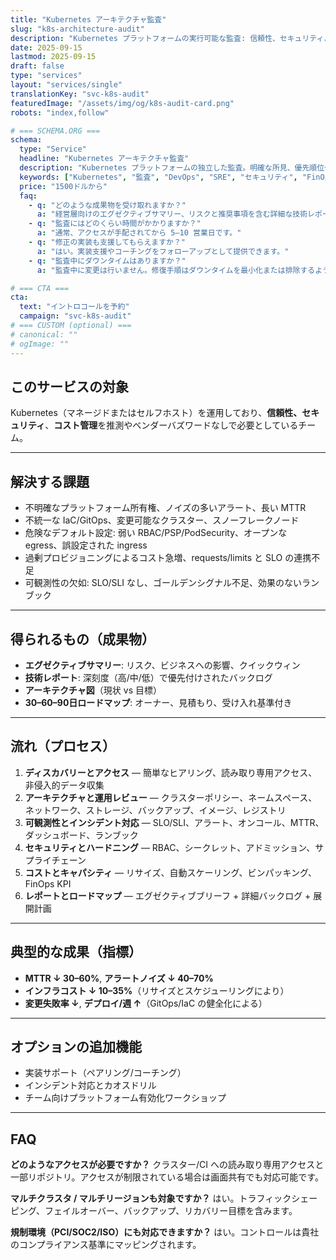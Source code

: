 ```yaml
---
title: "Kubernetes アーキテクチャ監査"
slug: "k8s-architecture-audit"
description: "Kubernetes プラットフォームの実行可能な監査: 信頼性、セキュリティ、コスト管理、運用性。明確な所見、優先順位付けされた修正、そして実行可能なロードマップ。"
date: 2025-09-15
lastmod: 2025-09-15
draft: false
type: "services"
layout: "services/single"
translationKey: "svc-k8s-audit"
featuredImage: "/assets/img/og/k8s-audit-card.png"
robots: "index,follow"

# === SCHEMA.ORG ===
schema:
  type: "Service"
  headline: "Kubernetes アーキテクチャ監査"
  description: "Kubernetes プラットフォームの独立した監査。明確な所見、優先順位付けされた修正、そして実行可能なロードマップを提供。"
  keywords: ["Kubernetes", "監査", "DevOps", "SRE", "セキュリティ", "FinOps"]
  price: "1500ドルから"
  faq:
    - q: "どのような成果物を受け取れますか？"
      a: "経営層向けのエグゼクティブサマリー、リスクと推奨事項を含む詳細な技術レポート、30–60–90日ロードマップをお渡しします。"
    - q: "監査にはどのくらい時間がかかりますか？"
      a: "通常、アクセスが手配されてから 5–10 営業日です。"
    - q: "修正の実装も支援してもらえますか？"
      a: "はい。実装支援やコーチングをフォローアップとして提供できます。"
    - q: "監査中にダウンタイムはありますか？"
      a: "監査中に変更は行いません。修復手順はダウンタイムを最小化または排除するよう計画されます。"

# === CTA ===
cta:
  text: "イントロコールを予約"
  campaign: "svc-k8s-audit"
# === CUSTOM (optional) ===
# canonical: ""
# ogImage: ""
---
```


## このサービスの対象

Kubernetes（マネージドまたはセルフホスト）を運用しており、**信頼性、セキュリティ**、**コスト管理**を推測やベンダーバズワードなしで必要としているチーム。

---

## 解決する課題

- 不明確なプラットフォーム所有権、ノイズの多いアラート、長い MTTR
- 不統一な IaC/GitOps、変更可能なクラスター、スノーフレークノード
- 危険なデフォルト設定: 弱い RBAC/PSP/PodSecurity、オープンな egress、誤設定された ingress
- 過剰プロビジョニングによるコスト急増、requests/limits と SLO の連携不足
- 可観測性の欠如: SLO/SLI なし、ゴールデンシグナル不足、効果のないランブック

---

## 得られるもの（成果物）

- **エグゼクティブサマリー**: リスク、ビジネスへの影響、クイックウィン
- **技術レポート**: 深刻度（高/中/低）で優先付けされたバックログ
- **アーキテクチャ図**（現状 vs 目標）
- **30–60–90日ロードマップ**: オーナー、見積もり、受け入れ基準付き

---

## 流れ（プロセス）

1. **ディスカバリーとアクセス** — 簡単なヒアリング、読み取り専用アクセス、非侵入的データ収集
2. **アーキテクチャと運用レビュー** — クラスターポリシー、ネームスペース、ネットワーク、ストレージ、バックアップ、イメージ、レジストリ
3. **可観測性とインシデント対応** — SLO/SLI、アラート、オンコール、MTTR、ダッシュボード、ランブック
4. **セキュリティとハードニング** — RBAC、シークレット、アドミッション、サプライチェーン
5. **コストとキャパシティ** — リサイズ、自動スケーリング、ビンパッキング、FinOps KPI
6. **レポートとロードマップ** — エグゼクティブブリーフ + 詳細バックログ + 展開計画

---

## 典型的な成果（指標）

- **MTTR ↓ 30–60%**, **アラートノイズ ↓ 40–70%**
- **インフラコスト ↓ 10–35%**（リサイズとスケジューリングにより）
- **変更失敗率 ↓**, **デプロイ/週 ↑**（GitOps/IaC の健全化による）

---

## オプションの追加機能

- 実装サポート（ペアリング/コーチング）
- インシデント対応とカオスドリル
- チーム向けプラットフォーム有効化ワークショップ

---

## FAQ

**どのようなアクセスが必要ですか？**
クラスター/CI への読み取り専用アクセスと一部リポジトリ。アクセスが制限されている場合は画面共有でも対応可能です。

**マルチクラスタ / マルチリージョンも対象ですか？**
はい。トラフィックシェーピング、フェイルオーバー、バックアップ、リカバリー目標を含みます。

**規制環境（PCI/SOC2/ISO）にも対応できますか？**
はい。コントロールは貴社のコンプライアンス基準にマッピングされます。

